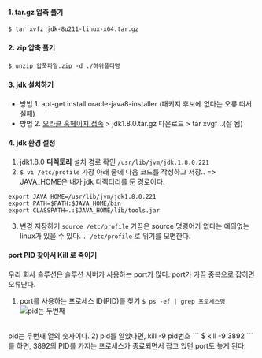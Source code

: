 #### 1. tar.gz 압축 풀기
```
$ tar xvfz jdk-8u211-linux-x64.tar.gz
```

#### 2. zip 압축 풀기
```
$ unzip 압푹파일.zip -d ./하위폴더명
```


#### 3. jdk 설치하기
* 방법 1. apt-get install oracle-java8-installer (패키지 후보에 없다는 오류 떠서 실패)
* 방법 2. [오라클 홈페이지 접속](https://www.oracle.com/technetwork/java/javase/downloads/jdk8-downloads-2133151.html) > jdk1.8.0.tar.gz 다운로드 > tar xvgf ..(잘 됨)

#### 4. jdk 환경 설정
1) jdk1.8.0 **디렉토리** 설치 경로 확인
``` /usr/lib/jvm/jdk.1.8.0.221 ```
2) ``` $ vi /etc/profile ```
가장 아래 줄에 다음 코드를 작성하고 저장.. => JAVA_HOME은 내가 jdk 디렉터리를 둔 경로이다.
```
export JAVA_HOME=/usr/lib/jvm/jdk1.8.0.221
export PATH=$PATH:$JAVA_HOME/bin
export CLASSPATH=.:$JAVA_HOME/lib/tools.jar
```

3) 변경 저장하기
``` source /etc/profile ```
가끔은 source 명령어가 없다는 예의없는 linux가 있을 수 있다.
``` . /etc/profile ``` 로 위기를 모면한다.


#### port PID 찾아서 Kill 로 죽이기
우리 회사 솔루션은 솔루션 서버가 사용하는 port가 많다. port가 가끔 중복으로 잡히면 오류난다.
1) port를 사용하는 프로세스 ID(PID)를 찾기
``` $ ps -ef | grep 프로세스명 ```
![pid는 두번째](https://user-images.githubusercontent.com/42515875/61578388-25f3e980-ab31-11e9-9c82-2092aea329b6.png)
<br>
pid는 두번째 열의 숫자이다.
2) pid를 알았다면, <span style="background-color:#00000">kill -9 pid번호</span>
``` $ kill -9 3892 ```를 하면, 3892의 PID를 가지는 프로세스가 종료되면서 잡고 있던 port도 놓게 된다.

